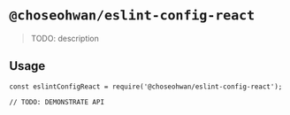 # `@choseohwan/eslint-config-react`

> TODO: description

## Usage

```
const eslintConfigReact = require('@choseohwan/eslint-config-react');

// TODO: DEMONSTRATE API
```
